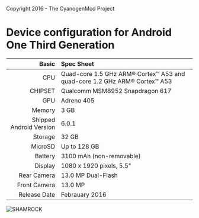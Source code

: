 Copyright 2016 - The CyanogenMod Project

Device configuration for Android One Third Generation
=====================================================

Basic   | Spec Sheet
-------:|:-------------------------
CPU     | Quad-core 1.5 GHz ARM® Cortex™ A53 and quad-core 1.2 GHz ARM® Cortex™ A53
CHIPSET | Qualcomm MSM8952 Snapdragon 617
GPU     | Adreno 405
Memory  | 3 GB
Shipped Android Version | 6.0.1
Storage | 32 GB
MicroSD | Up to 128 GB
Battery | 3100 mAh (non-removable)
Display | 1080 x 1920 pixels, 5.5"
Rear Camera  | 13.0 MP Dual-Flash
Front Camera | 13.0 MP
Release Date | Febrauary 2016

![SHAMROCK](http://serihaber.net/images/upload/General-Mobile-5-Plus-fiyati-ve-teknik-ozellikleri.jpg "SHAMROCK")
